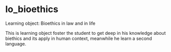 lo_bioethics
============

Learning object: Bioethics in law and in life

This is learning object foster the student to get deep in his knowledge about biethics and its apply in human context, meanwhile he learn a second language.
